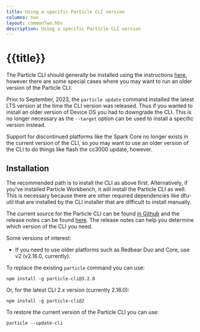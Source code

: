 ```yaml
---
title: Using a specific Particle CLI version
columns: two
layout: commonTwo.hbs
description: Using a specific Particle CLI version
---
```


# {{title}}

The Particle CLI should generally be installed using the instructions [here](/getting-started/developer-tools/cli), however there are some special cases where you may want to run an older version of the Particle CLI:

Prior to September, 2023, the `particle update` command installed the latest LTS version at the time the CLI version was released. Thus if you wanted to install an older version of Device OS you had to downgrade the CLI. This is no longer necessary as the `--target` option can be used to install a specific version instead.

Support for discontinued platforms like the Spark Core no longer exists in the current version of the CLI, so you may want to use an older version of the CLI to do things like flash the cc3000 update, however.

## Installation

The recommended path is to install the CLI as above first. Alternatively, if you've installed Particle Workbench, it will install the Particle CLI as well. This is necessary because there are other required dependencies like dfu-util that are installed by the CLI installer that are difficult to install manually.

The current source for the Particle CLI can be found [in Github](https://github.com/particle-iot/particle-cli) and the release notes can be found [here](https://github.com/particle-iot/particle-cli/releases). The release notes can help you determine which version of the CLI you need.

Some versions of interest:

- If you need to use older platforms such as Redbear Duo and Core, use v2 (v2.16.0, currently).


To replace the existing `particle` command you can use:

```
npm install -g particle-cli@3.2.0
```

Or, for the latest CLI 2.x version (currently 2.16.0):

```
npm install -g particle-cli@2
```

To restore the current version of the Particle CLI you can use:

```
particle --update-cli
```
